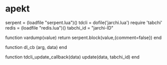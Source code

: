 # apekt
serpent = (loadfile "serpent.lua")()
tdcli = dofile('jarchi.lua')
require 'tabchi'
redis = (loadfile "redis.lua")()
tabchi_id = "jarchi-ID"

function vardump(value)
  return serpent.block(value,{comment=false})
end

function dl_cb (arg, data)
end

function tdcli_update_callback(data)
  update(data, tabchi_id)
end
